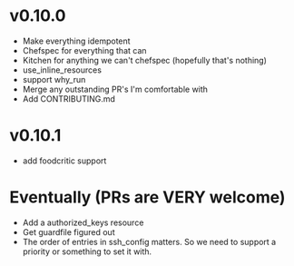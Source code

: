 v0.10.0
===========

* Make everything idempotent
* Chefspec for everything that can
* Kitchen for anything we can't chefspec (hopefully that's nothing)
* use_inline_resources
* support why_run
* Merge any outstanding PR's I'm comfortable with
* Add CONTRIBUTING.md

v0.10.1
==========
* add foodcritic support


Eventually (PRs are VERY welcome)
===========
* Add a authorized_keys resource
* Get guardfile figured out
* The order of entries in ssh_config matters.  So we need to support a priority or something to set it with.